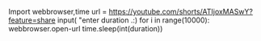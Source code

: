 Import webbrowser,time url = https://youtube.com/shorts/ATIjoxMASwY?feature=share input( "enter duration .:) for i in range(10000): webbrowser.open-url time.sleep(int(duration))
